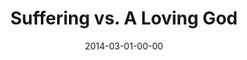 ---
layout: message
category: message
series: "Heavyweights 2"
title: "Suffering vs. A Loving God"
date: 2014-03-01-00-00
message_id: 850
audio: "http://s3.amazonaws.com/crossroads-media/media/legacy/mp3/heavyweights2_wk4.mp3"
audio-duration: "56:39"
program: "http://s3.amazonaws.com/crossroads-media/media/legacy/documents/03_01-02_14Program.pdf"
description: "If God is so loving, why is there suffering in the world?"
video: "https://s3.amazonaws.com/crossroadsvideomessages/heavyweights2_wk4.mp4"
video-duration: "56:39"
video-image: "http://s3.amazonaws.com/crossroads-media/images/legacy/content/heavyweights2_wk4_still.jpg"
explicit: "N"
---